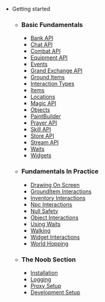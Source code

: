 - Getting started
  - ### Basic Fundamentals
    * [Bank API](/Basic_Fundamentals/BankAPI)
    * [Chat API](/Basic_Fundamentals/ChatAPI)
    * [Combat API](/Basic_Fundamentals/Combat)
    * [Equipment API](/Basic_Fundamentals/EquipmentAPI)
    * [Events](/Basic_Fundamentals/Events)
    * [Grand Exchange API](/Basic_Fundamentals/GrandExchangeAPI)
    * [Ground Items](/Basic_Fundamentals/GroundItems)
    * [Interaction Types](/Basic_Fundamentals/InteractionTypes)
    * [Items](/Basic_Fundamentals/Items)
    * [Locations](/Basic_Fundamentals/Locations)
    * [Magic API](/Basic_Fundamentals/MagicAPI)
    * [Objects](/Basic_Fundamentals/Objects)
    * [PaintBuilder](/Basic_Fundamentals/PaintBuilderAPI)
    * [Prayer API](/Basic_Fundamentals/PrayerAPI)
    * [Skill API](/Basic_Fundamentals/SkillsAPI)
    * [Store API](/Basic_Fundamentals/StoreAPI)
    * [Stream API](/Basic_Fundamentals/StreamAPI)
    * [Waits](/Basic_Fundamentals/Waits)
    * [Widgets](/Basic_Fundamentals/Widgets)

  - ### Fundamentals In Practice
    * [Drawing On Screen](/Fundamentals_In_Practice/DrawingRenderEvent)
    * [GroundItem Interactions](/Fundamentals_In_Practice/GroundItemInteractions)
    * [Inventory Interactions](/Fundamentals_In_Practice/InventoryInteractions)
    * [Npc Interactions](/Fundamentals_In_Practice/NpcInteractions)
    * [Null Safety](/Fundamentals_In_Practice/NullSafety)
    * [Object Interactions](/Fundamentals_In_Practice/ObjectInteractions)
    * [Using Waits](/Fundamentals_In_Practice/UsingWaits)
    * [Walking](/Fundamentals_In_Practice/WalkingToLocations)
    * [Widget Interactions](/Fundamentals_In_Practice/WidgetInteracting)
    * [World Hopping](/Fundamentals_In_Practice/WorldHopping)

  - ### The Noob Section
    * [Installation](/The_Noob_Section/Installation)
    * [Logging](/The_Noob_Section/Logging)
    * [Proxy Setup](/The_Noob_Section/ProxySetup)
    * [Development Setup](/The_Noob_Section/SettingUpDevelopmentEnv)